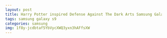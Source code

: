 ```yaml
---
layout: post
title: Harry Potter inspired Defense Against The Dark Arts Samsung Galaxy S9 Case
tags: samsung galaxy s9
categories: samsung
img: 1f8y-jcdbtaf5YbVycXWQ3yxn3hAFfsXW
---
```

